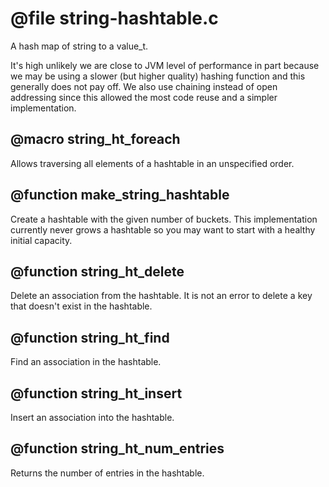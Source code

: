 # @file string-hashtable.c

A hash map of string to a value_t.

It's high unlikely we are close to JVM level of performance in part
because we may be using a slower (but higher quality) hashing
function and this generally does not pay off. We also use chaining
instead of open addressing since this allowed the most code reuse
and a simpler implementation.
 
## @macro string_ht_foreach

Allows traversing all elements of a hashtable in an unspecified
order.
 
## @function make_string_hashtable

Create a hashtable with the given number of buckets. This
implementation currently never grows a hashtable so you may want to
start with a healthy initial capacity.
 
## @function string_ht_delete

Delete an association from the hashtable. It is not an error to
delete a key that doesn't exist in the hashtable.
 
## @function string_ht_find

Find an association in the hashtable.
 
## @function string_ht_insert

Insert an association into the hashtable.
 
## @function string_ht_num_entries

Returns the number of entries in the hashtable.
 
